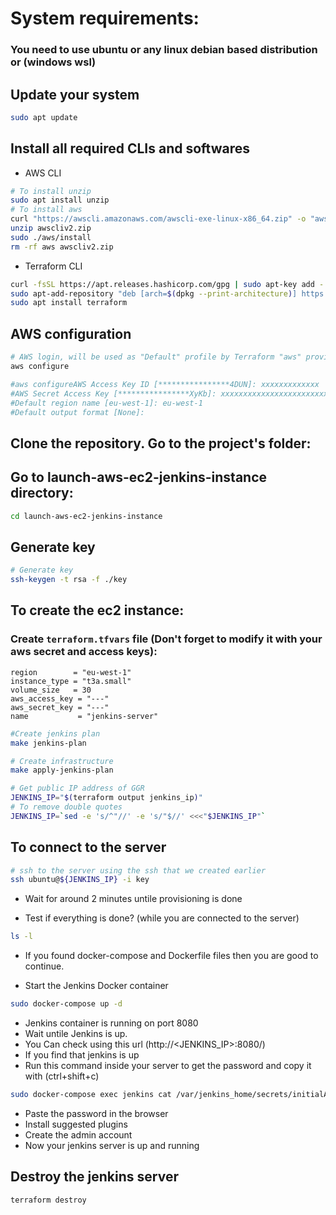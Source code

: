 # System requirements:

### You need to use ubuntu or any linux debian based distribution or (windows wsl)

## Update your system

```sh
sudo apt update
```
## Install all required CLIs and softwares
* AWS CLI

``` sh
# To install unzip
sudo apt install unzip
# To install aws
curl "https://awscli.amazonaws.com/awscli-exe-linux-x86_64.zip" -o "awscliv2.zip"
unzip awscliv2.zip
sudo ./aws/install
rm -rf aws awscliv2.zip
```

* Terraform CLI

``` sh
curl -fsSL https://apt.releases.hashicorp.com/gpg | sudo apt-key add -
sudo apt-add-repository "deb [arch=$(dpkg --print-architecture)] https://apt.releases.hashicorp.com $(lsb_release -cs) main"
sudo apt install terraform
```

## AWS configuration
``` sh
# AWS login, will be used as "Default" profile by Terraform "aws" provider
aws configure

#aws configureAWS Access Key ID [****************4DUN]: xxxxxxxxxxxxx
#AWS Secret Access Key [****************XyKb]: xxxxxxxxxxxxxxxxxxxxxxxxxxxxxxxxx
#Default region name [eu-west-1]: eu-west-1
#Default output format [None]: 
```

## Clone the repository. Go to the project's folder:

## Go to launch-aws-ec2-jenkins-instance directory:
```sh
cd launch-aws-ec2-jenkins-instance
```

## Generate key
```sh
# Generate key
ssh-keygen -t rsa -f ./key
```

## To create the ec2 instance:


### Create `terraform.tfvars` file (Don't forget to modify it with your aws secret and access keys):

```
region        = "eu-west-1"
instance_type = "t3a.small"
volume_size   = 30
aws_access_key = "---"
aws_secret_key = "---"
name           = "jenkins-server"

```


```sh
#Create jenkins plan
make jenkins-plan

# Create infrastructure
make apply-jenkins-plan

# Get public IP address of GGR
JENKINS_IP="$(terraform output jenkins_ip)"
# To remove double quotes
JENKINS_IP=`sed -e 's/^"//' -e 's/"$//' <<<"$JENKINS_IP"`
```


## To connect to the server


```sh
# ssh to the server using the ssh that we created earlier
ssh ubuntu@${JENKINS_IP} -i key
```
- Wait for around 2 minutes untile provisioning is done

- Test if everything is done? (while you are connected to the server)
```sh
ls -l
```
- If you found docker-compose and Dockerfile files then you are good to continue.

- Start the Jenkins Docker container
```sh
sudo docker-compose up -d
```
- Jenkins container is running on port 8080
- Wait untile Jenkins is up.
- You Can check using this url (http://<JENKINS_IP>:8080/)
- If you find that jenkins is up
- Run this command inside your server to get the password and copy it with (ctrl+shift+c)

```sh
sudo docker-compose exec jenkins cat /var/jenkins_home/secrets/initialAdminPassword
```

- Paste the password in the browser
- Install suggested plugins
- Create the admin account
- Now your jenkins server is up and running

## Destroy the jenkins server
```sh
terraform destroy
```